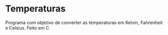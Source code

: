 # Temperaturas
Programa com objetivo de converter as temperaturas em Kelvin, Fahrenheit e Celsius. Feito em C
